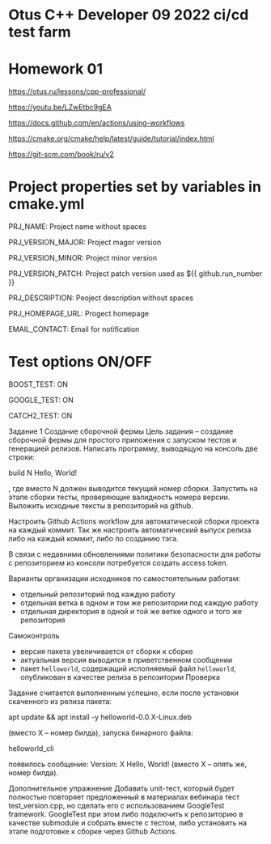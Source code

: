 # Otus C++ Developer 09 2022 ci/cd test farm

# Homework 01

https://otus.ru/lessons/cpp-professional/

https://youtu.be/LZwEtbc9gEA

https://docs.github.com/en/actions/using-workflows

https://cmake.org/cmake/help/latest/guide/tutorial/index.html

https://git-scm.com/book/ru/v2

# Project properties set by variables in cmake.yml

PRJ_NAME: Project name without spaces

PRJ_VERSION_MAJOR: Project magor version

PRJ_VERSION_MINOR: Project minor version

PRJ_VERSION_PATCH: Project patch version used as ${{ github.run_number }}

PRJ_DESCRIPTION: Peoject description without spaces

PRJ_HOMEPAGE_URL: Progect homepage

EMAIL_CONTACT: Email for notification

# Test options ON/OFF
BOOST_TEST: ON 

GOOGLE_TEST: ON

CATCH2_TEST: ON

Задание 1
Создание сборочной фермы
Цель задания – создание сборочной фермы для простого приложения c запуском тестов и генерацией релизов.
Написать программу, выводящую на консоль две строки:

build N
Hello, World!

, где вместо N должен выводится текущий номер сборки. Запустить на этапе сборки тесты,
проверяющие валидность номера версии. Выложить исходные тексты в репозиторий на github.

Настроить Github Actions workflow для автоматической сборки проекта на каждый коммит. Так же
настроить автоматический выпуск релиза либо на каждый коммит, либо по созданию тэга.

В связи с недавними обновлениями политики безопасности для работы с репозиторием из консоли
потребуется создать access token.

Варианты организации исходников по самостоятельным работам:
- отдельный репозиторий под каждую работу
- отдельная ветка в одном и том же репозитории под каждую работу
- отдельная директория в одной и той же ветке одного и того же репозитория

Самоконтроль
- версия пакета увеличивается от сборки к сборке
- актуальная версия выводится в приветственном сообщении
- пакет `helloworld`, содержащий исполняемый файл `helloworld`, опубликован в качестве релиза в репозитории
Проверка

Задание считается выполненным успешно, если после установки скаченного из релиза пакета:

apt update && apt install -y helloworld-0.0.X-Linux.deb

(вместо X – номер билда), запуска бинарного файла:

helloworld_cli

появилось сообщение:
 Version: X
 Hello, World!
(вместо X – опять же, номер билда).

Дополнительное упражнение
Добавить unit-тест, который будет полностью повторяет предложенный в материалах вебинара тест
test_version.cpp, но сделать его с использованием GoogleTest framework. GoogleTest при этом либо
подключить к репозиторию в качестве submodule и собрать вместе с тестом, либо установить на
этапе подготовке к сборке через Github Actions.
